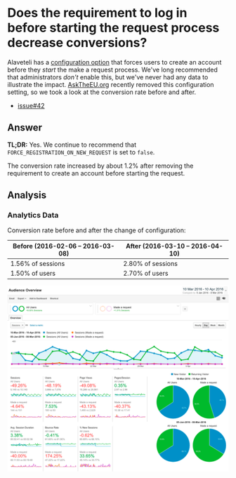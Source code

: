 # Does the requirement to log in before starting the request process decrease conversions?

Alaveteli has a [configuration option](http://alaveteli.org/docs/customising/config/#force_registration_on_new_request) that forces users to create an account before they _start_ the make a request process. We've long recommended that administrators _don't_ enable this, but we've never had any data to illustrate the impact. [AskTheEU.org](http://asktheeu.org) recently removed this configuration setting, so we took a look at the conversion rate before and after.

- [issue#42](https://github.com/mysociety/alaveteli-experiments/issues/42)

## Answer

**TL;DR:** Yes. We continue to recommend that `FORCE_REGISTRATION_ON_NEW_REQUEST` is set to `false`.

The conversion rate increased by about 1.2% after removing the requirement to create an account before starting the request.

## Analysis

### Analytics Data

Conversion rate before and after the change of configuration:

| Before (2016-02-06 – 2016-03-08) | After (2016-03-10 – 2016-04-10) |
|----------------------------------|---------------------------------|
| 1.56% of sessions                | 2.80% of sessions               |
| 1.50% of users                   | 2.70% of users                  |


![Image of Analytics data](does-requirement-to-log-in-before-starting-decrease-conversion/force-registration-analytics.png)

